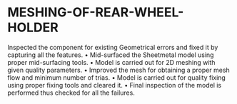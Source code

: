 # MESHING-OF-REAR-WHEEL-HOLDER
Inspected the component for existing Geometrical errors and fixed it by capturing all the features. • Mid-surfaced the Sheetmetal model using proper mid-surfacing tools. • Model is carried out for 2D meshing with given quality parameters. • Improved the mesh for obtaining a proper mesh flow and minimum number of trias. • Model is carried out for quality fixing using proper fixing tools and cleared it. • Final inspection of the model is performed thus checked for all the failures.
